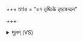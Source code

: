 +++
title = "०१ तृष्टिके तृष्टवन्दन"

+++
<details><summary>मूलम् (VS)</summary>

तृष्टि॑के॒ तृष्ट॑वन्दन॒ उद॒मूं छि॑न्धि तृष्टिके। यथा॑ कृ॒तद्वि॒ष्टासो॒ऽमुष्मै॑ शे॒प्याव॑ते ॥
</details>